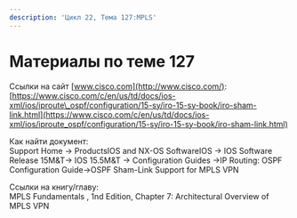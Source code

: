 ```yaml
---
description: 'Цикл 22, Тема 127:MPLS'
---
```


# Материалы по теме 127

Ссылки на сайт [www.cisco.com](http://www.cisco.com/):  
[https://www.cisco.com/c/en/us/td/docs/ios-xml/ios/iproute\_ospf/configuration/15-sy/iro-15-sy-book/iro-sham-link.html](https://www.cisco.com/c/en/us/td/docs/ios-xml/ios/iproute_ospf/configuration/15-sy/iro-15-sy-book/iro-sham-link.html)

Как найти документ:  
Support Home → ProductsIOS and NX-OS SoftwareIOS → IOS Software Release 15M&T→ IOS 15.5M&T → Configuration Guides →IP Routing: OSPF Configuration Guide→OSPF Sham-Link Support for MPLS VPN

Ссылки на книгу/главу:  
MPLS Fundamentals , 1nd Edition, Chapter 7: Architectural Overview of MPLS VPN

